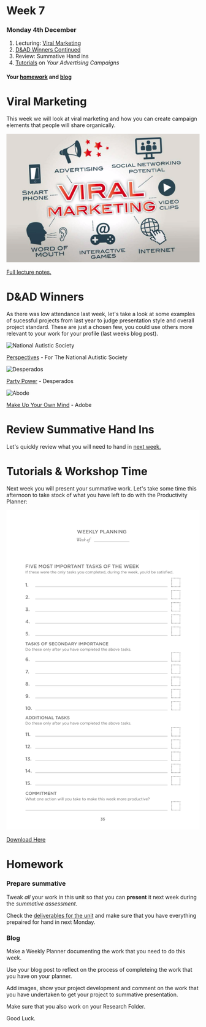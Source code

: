 # Week 7

### Monday 4th December

1. Lecturing: [Viral Marketing](#viral-marketing)
2. [D&AD Winners Continued](#D&AD-Winners)
3. Review: Summative Hand ins
4. [Tutorials](#tutorials) on *Your Advertising Campaigns*

#### Your [homework](#homework) and [blog](#blog)

# Viral Marketing

This week we will look at viral marketing and how you can create campaign elements that people will share organically. 

![](https://github.com/RavensbourneWebMedia/Digital_Advertising/blob/master/sessions/09/Viral_Marketing_Image.jpg)

[Full lecture notes.](https://github.com/RavensbourneWebMedia/Digital_Advertising/blob/master/sessions/09/Digital_Advertising-viralmarketing.compressed.pdf)

# D&AD Winners

As there was low attendance last week, let's take a look at some examples of sucessful projects from last year to judge presentation style and overall project standard. These are just a chosen few, you could use others more relevant to your work for your profile (last weeks blog post). 

![National Autistic Society](https://github.com/RavensbourneWebMedia/Digital_Advertising/blob/Digital_Advertising_2017/18/sessions/07/National_Autistic_Society.jpg)

[Perspectives](https://www.dandad.org/awards/new-blood/2017/the-national-autistic-society/3122/perspectives/) - For The National Autistic Society

![Desperados](https://github.com/RavensbourneWebMedia/Digital_Advertising/blob/Digital_Advertising_2017/18/sessions/07/Desperados.jpg)

[Party Power](https://www.dandad.org/awards/new-blood/2017/desperados/3052/party-power/) - Desperados

![Abode](https://github.com/RavensbourneWebMedia/Digital_Advertising/blob/Digital_Advertising_2017/18/sessions/07/Adobe.jpg)

[Make Up Your Own Mind](https://www.dandad.org/awards/new-blood/2017/adobe/3186/make-up-your-own-mind/) - Adobe

# Review Summative Hand Ins

Let's quickly review what you will need to hand in [next week.](https://github.com/RavensbourneWebMedia/Digital_Advertising/tree/Digital_Advertising_2017/18/projects/Digital_Advertising#for-summative-presentation-monday-11th-december-in-lecture-hours)

# Tutorials & Workshop Time

Next week you will present your summative work. Let's take some time this afternoon to take stock of what you have left to do with the Productivity Planner:

![Productivity Planner](https://github.com/RavensbourneWebMedia/Digital_Advertising/blob/master/sessions/09/Weekly_Planner_Image.jpg)

[Download Here](https://github.com/RavensbourneWebMedia/Digital_Advertising/blob/master/sessions/08/Productivity%20Planner.pdf)

# Homework

### Prepare summative 

Tweak *all* your work in this unit so that you can **present** it next week during the *summative assessment*. 

Check the [deliverables for the unit](https://github.com/RavensbourneWebMedia/Digital_Advertising/tree/master/projects/union-hack) and make sure that you have everything prepaired for hand in next Monday. 

### Blog

Make a Weekly Planner documenting the work that you need to do this week. 

Use your blog post to reflect on the process of completeing the work that you have on your planner. 

Add images, show your project development and comment on the work that you have undertaken to get your project to summative presentation. 

Make sure that you also work on your Research Folder. 

Good Luck. 
